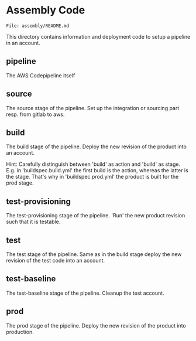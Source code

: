 # Assembly Code

`File: assembly/README.md`

This directory contains information and deployment code to setup a pipeline in an account.

## pipeline
The AWS Codepipeline itself

## source
The source stage of the pipeline.
Set up the integration or sourcing part resp. from gitlab to aws.

## build
The build stage of the pipeline.
Deploy the new revision of the product into an account.

Hint:
Carefully distinguish between 'build' as action and 'build' as stage.
E.g. in 'buildspec.build.yml' the first build is the action, whereas the latter is the stage.
That's why in 'buildspec.prod.yml' the product is built for the prod stage.

## test-provisioning
The test-provisioning stage of the pipeline.
'Run' the new product revision such that it is testable.

## test
The test stage of the pipeline.
Same as in the build stage deploy the new revision of the test code into an account.

## test-baseline
The test-baseline stage of the pipeline.
Cleanup the test account.

## prod
The prod stage of the pipeline.
Deploy the new revision of the product into production.